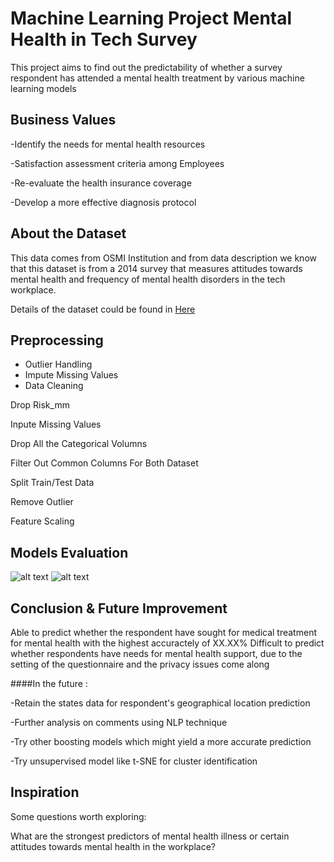 # Machine Learning Project Mental Health in Tech Survey

This project aims to find out the predictability of whether a survey respondent has attended a mental health treatment by various machine learning models 

## Business Values

-Identify the needs for mental health resources

-Satisfaction assessment criteria among Employees 

-Re-evaluate the health insurance coverage

-Develop a more effective diagnosis protocol



## About the Dataset

This data comes from OSMI Institution and from data description we know that this dataset is from a 2014 survey that measures attitudes towards mental health and frequency of mental health disorders in the tech workplace.

Details of the dataset could be found in <a href="https://www.kaggle.com/osmi/mental-health-in-tech-survey">Here</a>

## Preprocessing

* Outlier Handling
* Impute Missing Values
* Data Cleaning


 Drop Risk_mm
 
 Inpute Missing Values
 
 Drop All the Categorical Volumns
 
 Filter Out Common Columns For Both Dataset
 
 Split Train/Test Data
 
 Remove Outlier
 
 Feature Scaling


## Models Evaluation

![alt text](https://github.com/deschiu/Bootcamp-Colab-Showcase-Project-2-ML-Project-Mental-Health-in-Tech/blob/master/images/Mental%20Health%20in%20Tech.png)
![alt text](https://github.com/deschiu/Bootcamp-Colab-Showcase-Project-2-ML-Project-Mental-Health-in-Tech/blob/master/images/Mental%20Health%20in%20Tech_2.png)

## Conclusion & Future Improvement
Able to predict whether the respondent have sought for medical treatment for mental health with the highest accuractely of XX.XX%
Difficult to predict whether respondents have needs for mental health support, due to the setting of the questionnaire and the privacy issues come along


####In the future :

-Retain the states data for respondent's geographical location prediction

-Further analysis on comments using NLP technique

-Try other boosting models which might yield a more accurate prediction

-Try unsupervised model like t-SNE for cluster identification




## Inspiration
Some questions worth exploring:

What are the strongest predictors of mental health illness or certain attitudes towards mental health in the workplace?
